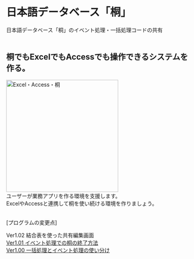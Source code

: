 # 日本語データベース「桐」
日本語データベース「桐」のイベント処理・一括処理コードの共有
<br/><br/>
 
## 桐でもExcelでもAccessでも操作できるシステムを作る。
<img src="https://cdn-ak.f.st-hatena.com/images/fotolife/m/muramoto1041/20241111/20241111132417.png" alt="Excel・Access・桐" width="300" height="300"><br/>
ユーザーが業務アプリを作る環境を支援します。<br/>
ExcelやAccessと連携して桐を使い続ける環境を作りましょう。<br/>
<br/>

[プログラムの変更点]
<!--'[Ver1.00  一括処理とイベント処理の使い分け](#) -->
Ver1.02  結合表を使った共有編集画面<br/>
<a href="https://kiri-help.hatenablog.com/entry/v101" target="blank_">Ver1.01  イベント処理での桐の終了方法</a><br/>
[Ver1.00  一括処理とイベント処理の使い分け](https://kiri-help.hatenablog.com/entry/v100)<br/>
